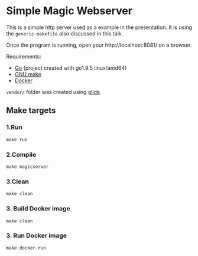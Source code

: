 # Simple Magic Webserver

This is a simple http server used as a example in the presentation. It is using the `generic-makefile` also discussed in this talk. 

Once the program is running, open your http://localhost:8081/ on a browser.

Requirements:
* [Go](https://golang.org/doc/install#install) (project created with go1.9.5 linux/amd64)
* [GNU make](https://www.gnu.org/gnu/gnu.html)
* [Docker](https://www.docker.com/get-started)


`vendor/` folder was created using [glide](https://glide.sh/).

## Make targets

### 1.Run
```
make run
```

### 2.Compile
```
make magicserver
```

### 3.Clean
```
make clean
```


### 3. Build Docker image
```
make clean
```

### 3. Run Docker image
```
make docker-run
```




